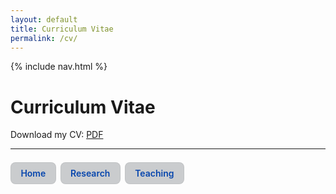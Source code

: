 ```yaml
---
layout: default
title: Curriculum Vitae
permalink: /cv/
---
```


{% include nav.html %}

# Curriculum Vitae

Download my CV: [PDF](/assets/Ovalle_CV_2025.pdf)

---
<!-- Navigation block -->
<nav style="margin-top: 1.5em; display: flex; flex-wrap: wrap; gap: 0.5em;">
  <a href="{{ '/' | relative_url }}" class="joyce-nav">Home</a>
  <a href="{{ '/research/' | relative_url }}" class="joyce-nav">Research</a>
  <a href="{{ '/teaching/' | relative_url }}" class="joyce-nav">Teaching</a>
</nav>

<style>
.joyce-nav {
  display: inline-block;
  padding: 0.55em 1.1em;
  border-radius: 8px;
  text-decoration: none;
  background: #caccce;
  font-weight: 600;
  border: 1px solid rgba(0,0,0,0.05);

  /* force text color */
  color: #0645AD !important;
}
.joyce-nav:hover {
  background: #caccce;
  color: #0645AD !important; /* keep same color on hover */
}
</style>

